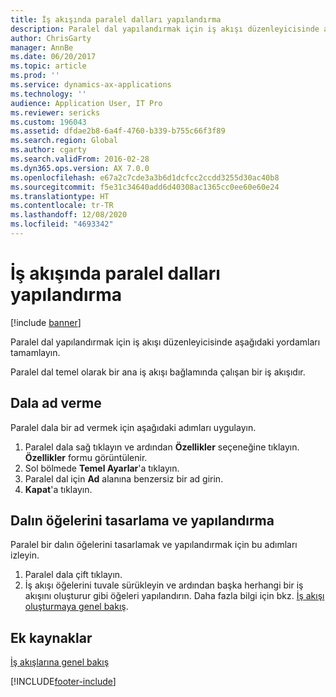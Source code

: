 ```yaml
---
title: İş akışında paralel dalları yapılandırma
description: Paralel dal yapılandırmak için iş akışı düzenleyicisinde aşağıdaki yordamları tamamlayın.
author: ChrisGarty
manager: AnnBe
ms.date: 06/20/2017
ms.topic: article
ms.prod: ''
ms.service: dynamics-ax-applications
ms.technology: ''
audience: Application User, IT Pro
ms.reviewer: sericks
ms.custom: 196043
ms.assetid: dfdae2b8-6a4f-4760-b339-b755c66f3f89
ms.search.region: Global
ms.author: cgarty
ms.search.validFrom: 2016-02-28
ms.dyn365.ops.version: AX 7.0.0
ms.openlocfilehash: e67a2c7cde3a3b6d1dcfcc2ccdd3255d30ac40b8
ms.sourcegitcommit: f5e31c34640add6d40308ac1365cc0ee60e60e24
ms.translationtype: HT
ms.contentlocale: tr-TR
ms.lasthandoff: 12/08/2020
ms.locfileid: "4693342"
---
```

# <a name="configure-parallel-branches-in-a-workflow"></a>İş akışında paralel dalları yapılandırma

[!include [banner](../includes/banner.md)]

Paralel dal yapılandırmak için iş akışı düzenleyicisinde aşağıdaki yordamları tamamlayın.

Paralel dal temel olarak bir ana iş akışı bağlamında çalışan bir iş akışıdır.

## <a name="name-a-branch"></a>Dala ad verme

Paralel dala bir ad vermek için aşağıdaki adımları uygulayın.

1. Paralel dala sağ tıklayın ve ardından **Özellikler** seçeneğine tıklayın. **Özellikler** formu görüntülenir.
2. Sol bölmede **Temel Ayarlar**'a tıklayın.
3. Paralel dal için **Ad** alanına benzersiz bir ad girin.
4. **Kapat**'a tıklayın.

## <a name="design-and-configure-the-elements-of-a-branch"></a>Dalın öğelerini tasarlama ve yapılandırma

Paralel bir dalın öğelerini tasarlamak ve yapılandırmak için bu adımları izleyin.

1. Paralel dala çift tıklayın.
2. İş akışı öğelerini tuvale sürükleyin ve ardından başka herhangi bir iş akışını oluşturur gibi öğeleri yapılandırın. Daha fazla bilgi için bkz. [İş akışı oluşturmaya genel bakış](create-workflow.md).

## <a name="additional-resources"></a>Ek kaynaklar

[İş akışlarına genel bakış](create-workflow.md)


[!INCLUDE[footer-include](../../../includes/footer-banner.md)]